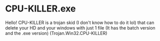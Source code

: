 # CPU-KILLER.exe
Hello! CPU-KILLER is a trojan skid (I don't know how to do it lol) that can delete your HD and your windows with just 1 file (It has the batch version and the .exe version) (Trojan.Win32.CPU-KILLER)
